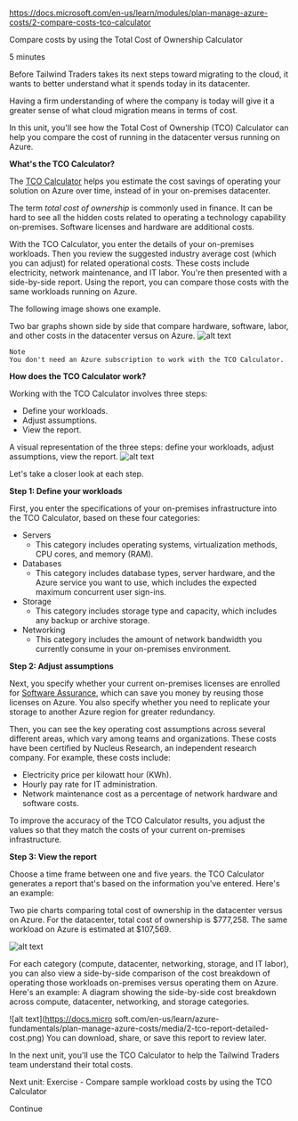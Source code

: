 https://docs.microsoft.com/en-us/learn/modules/plan-manage-azure-costs/2-compare-costs-tco-calculator

Compare costs by using the Total Cost of Ownership Calculator

5 minutes

Before Tailwind Traders takes its next steps toward migrating to the cloud, it wants to better understand what it spends today in its datacenter.

Having a firm understanding of where the company is today will give it a greater sense of what cloud migration means in terms of cost.

In this unit, you'll see how the Total Cost of Ownership (TCO) Calculator can help you compare the cost of running in the datacenter versus running on Azure.


**What's the TCO Calculator?**

The [TCO Calculator](https://azure.microsoft.com/pricing/tco/calculator) helps you estimate the cost savings of operating your solution on Azure over time, instead of in your on-premises datacenter.

The term <em>total cost of ownership</em> is commonly used in finance. It can be hard to see all the hidden costs related to operating a technology capability on-premises. Software licenses and hardware are additional costs.

With the TCO Calculator, you enter the details of your on-premises workloads. Then you review the suggested industry average cost (which you can adjust) for related operational costs. These costs include electricity, network maintenance, and IT labor. You're then presented with a side-by-side report. Using the report, you can compare those costs with the same workloads running on Azure.

The following image shows one example.

Two bar graphs shown side by side that compare hardware, software, labor, and other costs in the datacenter versus on Azure.
![alt text](https://docs.microsoft.com/en-us/learn/azure-fundamentals/plan-manage-azure-costs/media/2-tco-report-bar-graphs.png)

    Note
    You don't need an Azure subscription to work with the TCO Calculator.

**How does the TCO Calculator work?**

Working with the TCO Calculator involves three steps:

* Define your workloads.
* Adjust assumptions.
* View the report.

A visual representation of the three steps: define your workloads, adjust assumptions, view the report.
![alt text](https://docs.microsoft.com/en-us/learn/azure-fundamentals/plan-manage-azure-costs/media/2-total-cost-ownership-steps.png)

Let's take a closer look at each step.

**Step 1: Define your workloads**

First, you enter the specifications of your on-premises infrastructure into the TCO Calculator, based on these four categories:
* Servers
    *  This category includes operating systems, virtualization methods, CPU cores, and memory (RAM).
* Databases
    * This category includes database types, server hardware, and the Azure service you want to use, which includes the expected maximum concurrent user sign-ins.
* Storage
    * This category includes storage type and capacity, which includes any backup or archive storage.
* Networking
    * This category includes the amount of network bandwidth you currently consume in your on-premises environment.

**Step 2: Adjust assumptions**

Next, you specify whether your current on-premises licenses are enrolled for [Software Assurance](https://www.microsoft.com/licensing/licensing-programs/software-assurance-default), which can save you money by reusing those licenses on Azure. You also specify whether you need to replicate your storage to another Azure region for greater redundancy.

Then, you can see the key operating cost assumptions across several different areas, which vary among teams and organizations. These costs have been certified by Nucleus Research, an independent research company. For example, these costs include:
* Electricity price per kilowatt hour (KWh).
* Hourly pay rate for IT administration.
* Network maintenance cost as a percentage of network hardware and software costs.

To improve the accuracy of the TCO Calculator results, you adjust the values so that they match the costs of your current on-premises infrastructure.


**Step 3: View the report**

Choose a time frame between one and five years. the TCO Calculator generates a report that's based on the information you've entered. Here's an example:
 
 Two pie charts comparing total cost of ownership in the datacenter versus on Azure. For the datacenter, total cost of ownership is $777,258. The same workload on Azure is estimated at $107,569.

![alt text](https://docs.microsoft.com/en-us/learn/azure-fundamentals/plan-manage-azure-costs/media/2-tco-report-piecharts.png)

For each category (compute, datacenter, networking, storage, and IT labor), you can also view a side-by-side comparison of the cost breakdown of operating those workloads on-premises versus operating them on Azure. Here's an example:
 A diagram showing the side-by-side cost breakdown across compute, datacenter, networking, and storage categories.

![alt text](https://docs.micro
soft.com/en-us/learn/azure-fundamentals/plan-manage-azure-costs/media/2-tco-report-detailed-cost.png)
You can download, share, or save this report to review later.

In the next unit, you'll use the TCO Calculator to help the Tailwind Traders team understand their total costs.


Next unit: Exercise - Compare sample workload costs by using the TCO Calculator

Continue

